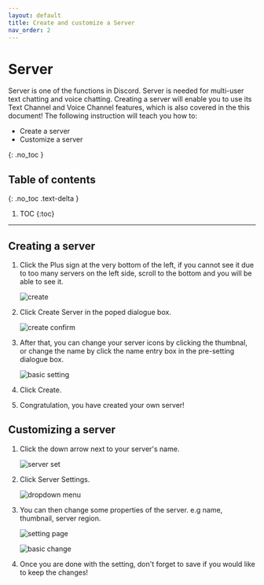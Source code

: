 ```yaml
---
layout: default
title: Create and customize a Server
nav_order: 2
---
```


# Server
Server is one of the functions in Discord. Server is needed for multi-user text chatting and voice chatting. Creating a server will enable you to use its Text Channel and Voice Channel features, which is also covered in the this document! The following instruction will teach you how to:

- Create a server
- Customize a server

{: .no_toc }

## Table of contents

{: .no_toc .text-delta }

1. TOC
{:toc}

---


## Creating a server  

1. Click the Plus sign at the very bottom of the left, if you cannot see it due to too many servers on the left side, scroll to the bottom and you will be able to see it.

      ![create](https://github.com/bobsmithliu/discordfordummies/blob/gh-pages/assets/images/comm-user-doc-pic/server-create-first-step.png?raw=true)

2. Click Create Server in the poped dialogue box.

      ![create confirm](https://github.com/bobsmithliu/discordfordummies/blob/gh-pages/assets/images/comm-user-doc-pic/server-create-second-step.png?raw=true)

3. After that, you can change your server icons by clicking the thumbnal, or change the name by click the name entry box in the pre-setting dialogue box.

      ![basic setting](https://github.com/bobsmithliu/discordfordummies/blob/gh-pages/assets/images/comm-user-doc-pic/server-create-third-step.png?raw=true)

4. Click Create.

5. Congratulation, you have created your own server!

## Customizing a server

1. Click the down arrow next to your server's name.

      ![server set](https://github.com/bobsmithliu/discordfordummies/blob/gh-pages/assets/images/comm-user-doc-pic/server-custom-first-step.png?raw=true)

2. Click Server Settings.

      ![dropdown menu](https://github.com/bobsmithliu/discordfordummies/blob/gh-pages/assets/images/comm-user-doc-pic/server-custom-second-step.png?raw=true)

3. You can then change some properties of the server. e.g name, thumbnail, server region.

      ![setting page](https://github.com/bobsmithliu/discordfordummies/blob/gh-pages/assets/images/comm-user-doc-pic/serversetting.png?raw=true)

      ![basic change](https://github.com/bobsmithliu/discordfordummies/blob/gh-pages/assets/images/comm-user-doc-pic/serverpreivew.png?raw=true)

4. Once you are done with the setting, don't forget to save if you would like to keep the changes!
